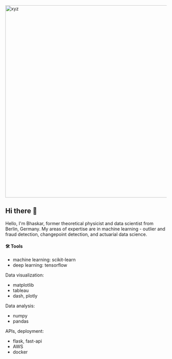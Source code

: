 <img width="600" alt="xyz" src="https://github.com/user-attachments/assets/1dd09fd2-90d7-4f78-b417-7f043dc96af2">


## Hi there 👋

Hello, I'm Bhaskar, former theoretical physicist and data scientist from Berlin, Germany. My areas of expertise are in machine learning - outlier and fraud detection, changepoint detection, and actuarial data science.

#### 🛠️ Tools

* machine learning: scikit-learn
* deep learning: tensorflow

Data visualization:

* matplotlib
* tableau
* dash, plotly

Data analysis:

* numpy
* pandas

APIs, deployment:

* flask, fast-api
* AWS
* docker



<!--

Resources on creating a portfolio:
https://github.com/katiehuangx
https://github.com/katiehuangx/How-to-Create-a-GitHub-Portfolio/blob/main/README.md
https://github.com/katiehuangx/Portfolio-Guide/blob/main/README.md
https://www.dataquest.io/blog/building-and-presenting-your-data-portfolio/

**bhaskar-kamble/bhaskar-kamble** is a ✨ _special_ ✨ repository because its `README.md` (this file) appears on your GitHub profile.

Here are some ideas to get you started:

- 🔭 I’m currently working on ...
- 🌱 I’m currently learning ...
- 👯 I’m looking to collaborate on ...
- 🤔 I’m looking for help with ...
- 💬 Ask me about ...
- 📫 How to reach me: ...
- 😄 Pronouns: ...
- ⚡ Fun fact: ...
-->
